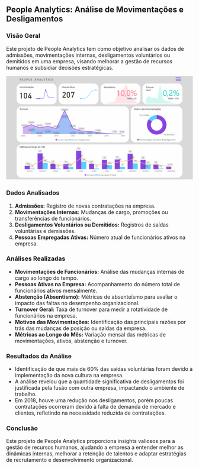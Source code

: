 ## People Analytics: Análise de Movimentações e Desligamentos

### Visão Geral 
Este projeto de People Analytics tem como objetivo analisar os dados de admissões, movimentações internas, desligamentos voluntários ou demitidos em uma empresa, visando melhorar a gestão de recursos humanos e subsidiar decisões estratégicas.

[![](peopleanalytics.gif)](https://app.powerbi.com/view?r=eyJrIjoiNjMxN2ZiMzAtMmUxMC00MDk1LTg1ODAtNzg2MTFkNzQ3YmE0IiwidCI6IjEyMjExZGI2LWZiMWEtNDUwNi1iYjc2LWU5NWI3YTE0NTNiYyJ9)

### Dados Analisados
1. **Admissões:** Registro de novas contratações na empresa.
2. **Movimentações Internas:** Mudanças de cargo, promoções ou transferências de funcionários.
3. **Desligamentos Voluntários ou Demitidos:** Registros de saídas voluntárias e demissões.
4. **Pessoas Empregadas Ativas:** Número atual de funcionários ativos na empresa.

### Análises Realizadas
- **Movimentações de Funcionários:** Análise das mudanças internas de cargo ao longo do tempo.
- **Pessoas Ativas na Empresa:** Acompanhamento do número total de funcionários ativos mensalmente.
- **Abstenção (Absentismo):** Métricas de absenteísmo para avaliar o impacto das faltas no desempenho organizacional.
- **Turnover Geral:** Taxa de turnover para medir a rotatividade de funcionários na empresa.
- **Motivos das Movimentações:** Identificação das principais razões por trás das mudanças de posição ou saídas da empresa.
- **Métricas ao Longo do Mês:** Variação mensal das métricas de movimentações, ativos, abstenção e turnover.

### Resultados da Análise
- Identificação de que mais de 60% das saídas voluntárias foram devido à implementação da nova cultura na empresa.
- A análise revelou que a quantidade significativa de desligamentos foi justificada pela fusão com outra empresa, impactando o ambiente de trabalho.
- Em 2018, houve uma redução nos desligamentos, porém poucas contratações ocorreram devido à falta de demanda de mercado e clientes, refletindo na necessidade reduzida de contratações.

### Conclusão
Este projeto de People Analytics proporciona insights valiosos para a gestão de recursos humanos, ajudando a empresa a entender melhor as dinâmicas internas, melhorar a retenção de talentos e adaptar estratégias de recrutamento e desenvolvimento organizacional.
